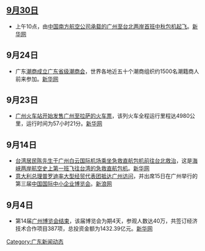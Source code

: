 ## [9月30日](../Page/9月30日.md "wikilink")

  - 上午10点，由[中国南方航空公司承载的](https://zh.wikipedia.org/wiki/中国南方航空公司 "wikilink")[广州至](https://zh.wikipedia.org/wiki/广州 "wikilink")[台北两岸首班](https://zh.wikipedia.org/wiki/台北 "wikilink")[中秋包机起飞](https://zh.wikipedia.org/wiki/中秋 "wikilink")。[新华网](https://web.archive.org/web/20090611062333/http://www.gd.xinhuanet.com/newscenter/2006-10/01/content_8177169.htm)

## 9月24日

  - 广东[潮商成立](../Page/潮商.md "wikilink")[广东省级潮商会](https://zh.wikipedia.org/wiki/广东省级潮商会 "wikilink")，世界各地近五十个潮商组织约1500名潮籍商人前来参加。[新华网](https://web.archive.org/web/20080208105514/http://www.gd.xinhuanet.com/newscenter/2006-09/25/content_8118053.htm)

## 9月23日

  - [广州火车站开始发售](https://zh.wikipedia.org/wiki/广州火车站 "wikilink")[广州至](https://zh.wikipedia.org/wiki/广州 "wikilink")[拉萨的火车票](https://zh.wikipedia.org/wiki/拉萨 "wikilink")，该列火车全程运行里程达4980公里，运行时间为57小时21分。[新华网](https://web.archive.org/web/20070110193200/http://gd.xinhuanet.com/newscenter/2006-09/24/content_8113991.htm)

## 9月14日

  - [台湾居民陈先生于](https://zh.wikipedia.org/wiki/台湾 "wikilink")[广州白云国际机场乘坐急救直航包机前往台北救治](https://zh.wikipedia.org/wiki/广州白云国际机场 "wikilink")，这是[海峡两岸航空史上第一班飞往台湾的急救直航包机](../Page/三通.md "wikilink")。[新华网](https://web.archive.org/web/20061128222947/http://www.gd.xinhuanet.com/newscenter/2006-09/15/content_8043293.htm)
  - [意大利总理](https://zh.wikipedia.org/wiki/意大利总理 "wikilink")[普罗迪率大型经贸代表团抵达](https://zh.wikipedia.org/wiki/普罗迪 "wikilink")[广州访问](https://zh.wikipedia.org/wiki/广州 "wikilink")，并出席15日在广州举行的第三届[中国国际中小企业博览会](https://zh.wikipedia.org/wiki/中国国际中小企业博览会 "wikilink")。[新浪网](http://news.sina.com.cn/c/2006-09-14/194710019910s.shtml)

## 9月4日

  - 第14届[广州博览会结束](../Page/广州博览会.md "wikilink")，该届博览会为期4天，参观人数达40万，共签订经济技术合作项目387项，总投资金额为1432.39亿元。[新华网](https://web.archive.org/web/20070113103029/http://gd.xinhuanet.com/2006-09/05/content_7952529.htm)

[Category:广东新闻动态](https://zh.wikipedia.org/wiki/Category:广东新闻动态 "wikilink")